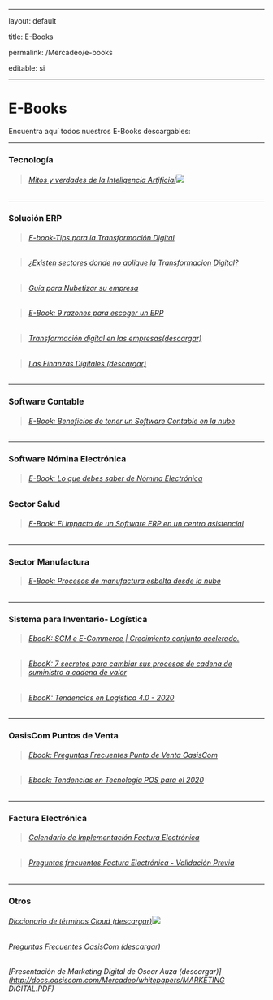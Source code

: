 ﻿---





layout: default





title: E-Books





permalink: /Mercadeo/e-books





editable: si





---











# E-Books





 





Encuentra aquí todos nuestros E-Books descargables:











------------------------------------------------------








### Tecnología


>###### [Mitos y verdades de la Inteligencia Artificial](http://docs.oasiscom.com/Mercadeo/e-books/E-BOOK-mitos-verdad-Inteligencia-Artificial.pdf)![](http://docs.oasiscom.com/Mercadeo/fichas/Gift_new100gif.gif)

---


### Solución ERP


>###### [E-book-Tips para la Transformación Digital](http://docs.oasiscom.com/Mercadeo/e-books/ebook-tips-para-la-transformacion-digital.pdf)



>###### [¿Existen sectores donde no aplique la Transformacion Digital?](http://docs.oasiscom.com/Mercadeo/e-books/existen-sectores-donde-no-aplique-la-tranformacion-digital.pdf)





>###### [Guía para Nubetizar su empresa](http://docs.oasiscom.com/Mercadeo/fichas/E-book_Guia_para_nubetizar_su_empresa.pdf)





>###### [E-Book: 9 razones para escoger un ERP](http://docs.oasiscom.com/Mercadeo/fichas/E-BOOK-9-razones-para-escoger-un-erp.pdf)





>###### [Transformación digital en las empresas(descargar)](http://docs.oasiscom.com/Mercadeo/whitepapers/Brochure_Transformacion_Digital_06062017_01.pdf)





>###### [Las Finanzas Digitales (descargar)](http://docs.oasiscom.com/Mercadeo/whitepapers/Las_finanzas_digitales.pdf)

















---





### Software Contable





>###### [E-Book: Beneficios de tener un Software Contable en la nube](http://docs.oasiscom.com/Mercadeo/e-books/Beneficios-de-tener-software-contable.pdf)











---

### Software Nómina Electrónica 











>###### [E-Book: Lo que debes saber de Nómina Electrónica](http://docs.oasiscom.com/Mercadeo/e-books/e-book-nomina-electronica.pdf)





### Sector Salud











>###### [E-Book: El impacto de un Software ERP en un centro asistencial](http://docs.oasiscom.com/Mercadeo/fichas/EBook-Salud-El-impacto-de-un-software-Erp-en-un-centro-asistencial.pdf)











---





### Sector Manufactura 











>###### [E-Book: Procesos de manufactura esbelta desde la nube](http://docs.oasiscom.com/Mercadeo/e-books/ebook-manufactura-esbelta.pdf)











---





### Sistema para Inventario- Logística







>###### [EbooK: SCM e E-Commerce | Crecimiento conjunto acelerado.](http://docs.oasiscom.com/Mercadeo/e-books/Ebook-SCM-E-commerce.pdf)



>###### [EbooK: 7 secretos para cambiar sus procesos de cadena de suministro a cadena de valor](http://docs.oasiscom.com/Mercadeo/e-books/E-book-logistica-7-secretos-para-cambiar-su-cadena-de-suministro-a-cadena-valor-2019.pdf)





>###### [EbooK: Tendencias en Logística 4.0 - 2020](http://docs.oasiscom.com/Mercadeo/e-books/Ebook-tendencias-logistica-2020.pdf)





---





### OasisCom Puntos de Venta





>###### [Ebook: Preguntas Frecuentes Punto de Venta OasisCom](http://docs.oasiscom.com/Mercadeo/e-books/e-book-preguntas-frecuentes-punto-de-venta-oasiscom.pdf)  





>###### [Ebook: Tendencias en Tecnología POS para el 2020](http://docs.oasiscom.com/Mercadeo/e-books/tendencias-pos-ebook.pdf)











---





### Factura Electrónica



>###### [Calendario de Implementación Factura Electrónica](http://docs.oasiscom.com/Mercadeo/e-books/calendario-factura-electronica.pdf) 







>###### [Preguntas frecuentes Factura Electrónica - Validación Previa](http://docs.oasiscom.com/Mercadeo/e-books/Preguntas-frecuentes-factura-electronica-validacion-previa.pdf) 











---





### Otros











###### [Diccionario de términos Cloud  (descargar)](http://docs.oasiscom.com/Mercadeo/e-books/diccionario-terminos-cloud.pdf)![](http://docs.oasiscom.com/Mercadeo/fichas/Gift_new100gif.gif)

###### [Preguntas Frecuentes OasisCom  (descargar)](http://docs.oasiscom.com/Mercadeo/e-books/preguntas-frecuentes-general.pdf)

###### [Presentación de Marketing Digital de Oscar Auza  (descargar)](http://docs.oasiscom.com/Mercadeo/whitepapers/MARKETING DIGITAL.PDF)











